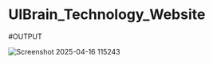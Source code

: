 <h1>UIBrain_Technology_Website</h1> 
#OUTPUT

![Screenshot 2025-04-16 115243](https://github.com/user-attachments/assets/fe115153-1414-4322-b8c2-89a107bd0b14)


